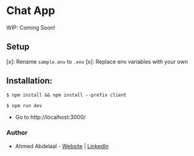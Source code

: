 # Chat App

WIP: Coming Soon!

## Setup

[x]: Rename `sample.env` to `.env`
[x]: Replace env variables with your own

## Installation:

```shell
$ npm install && npm install --prefix client
```

```shell
$ npm run dev
```

- Go to http://localhost:3000/

### Author

- Ahmed Abdelaal - [Website](https://aa-dev.io/) | [LinkedIn](https://www.linkedin.com/in/ahmed-abdelaal-b0b26366/)
